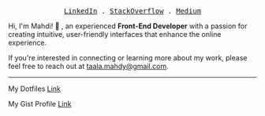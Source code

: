 <p align="center">
  <samp>
    <a href="https://www.linkedin.com/in/mahditaala/">LinkedIn</a> .
    <a href="https://stackoverflow.com/users/7044123/mahdi-taala">StackOverflow</a> .
    <a href="https://medium.com/@taala.mahdy">Medium</a>
  </samp>
</p>


Hi, I'm Mahdi! 👋 , an experienced **Front-End Developer** with a passion for creating intuitive, user-friendly interfaces that enhance the online experience.

If you're interested in connecting or learning more about my work, please feel free to reach out at taala.mahdy@gmail.com.

----------
My Dotfiles [Link](https://github.com/MahdiTa97/dotfiles)

My Gist Profile [Link](https://gist.github.com/MahdiTa97)
